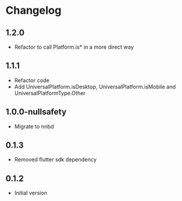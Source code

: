 # Changelog

## 1.2.0

- Refactor to call Platform.is* in a more direct way

## 1.1.1

- Refactor code
- Add UniversalPlatform.isDesktop, UniversalPlatform.isMobile and UniversalPlatformType.Other

## 1.0.0-nullsafety
- Migrate to nnbd

## 0.1.3
- Removed flutter sdk dependency

## 0.1.2
- Initial version
